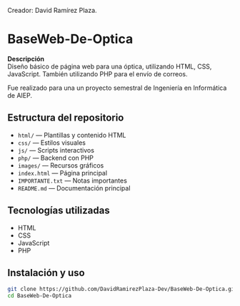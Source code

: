 Creador: David Ramírez Plaza.
# BaseWeb-De-Optica

**Descripción**  
Diseño básico de página web para una óptica, utilizando HTML, CSS, JavaScript. También utilizando PHP para el envío de correos.

Fue realizado para una un proyecto semestral de Ingeniería en Informática de AIEP.

## Estructura del repositorio

- `html/` — Plantillas y contenido HTML
- `css/` — Estilos visuales
- `js/` — Scripts interactivos
- `php/` — Backend con PHP
- `images/` — Recursos gráficos
- `index.html` — Página principal
- `IMPORTANTE.txt` — Notas importantes
- `README.md` — Documentación principal

## Tecnologías utilizadas

- HTML  
- CSS  
- JavaScript  
- PHP  

## Instalación y uso

```bash
git clone https://github.com/DavidRamirezPlaza-Dev/BaseWeb-De-Optica.git
cd BaseWeb-De-Optica
